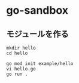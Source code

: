 # go-sandbox

## モジュールを作る

```console
mkdir hello
cd hello

go mod init example/hello
vi hello.go
go run .
```
